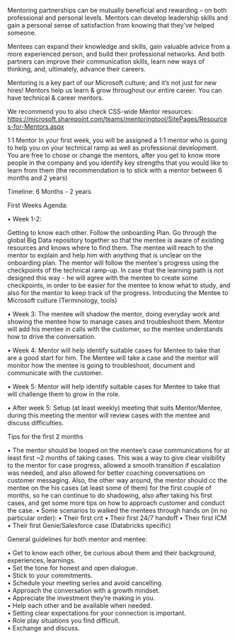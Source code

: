 Mentoring partnerships can be mutually beneficial and rewarding – on both professional and personal levels. Mentors can develop leadership skills and gain a personal sense of satisfaction from knowing that they've helped someone. 
 
Mentees can expand their knowledge and skills, gain valuable advice from a more experienced person, and build their professional networks. And both partners can improve their communication skills, learn new ways of thinking, and, ultimately, advance their careers. 
 
Mentoring is a key part of our Microsoft culture; and it’s not just for new hires! Mentors help us learn & grow throughout our entire career. You can have technical & career mentors. 
 
We recommend you to also check CSS-wide Mentor resources: https://microsoft.sharepoint.com/teams/mentoringtool/SitePages/Resources-for-Mentors.aspx  
 
 
1:1 Mentor 
In your first week, you will be assigned a 1:1 mentor who is going to help you on your technical ramp as well as professional development. You are free to chose or change the mentors, after you get to know more people in the company and you identify key strengths that you would like to learn from them (the recommendation is to stick with a mentor between 6 months and 2 years) 
 
Timeline: 
6 Months - 2 years 
 
First Weeks Agenda: 
 
• Week 1-2:

Getting to know each other.
Follow the onboarding Plan.
Go through the global Big Data repository together so that the mentee is aware of existing resources and knows where to find them.
The mentee will reach to the mentor to explain and help him with anything that is unclear on the onboarding plan.
The mentor will follow the mentee's progress using the checkpoints of the technical ramp-up. In case that the learning path is not designed this way - he will agree with the mentee to create some checkpoints, in order to be easier for the mentee to know what to study, and also for the mentor to keep track of the progress.
Introducing the Mentee to Microsoft culture  (Terminology, tools) 
 
• Week 3: 
The mentee will shadow the mentor, doing everyday work and showing the mentee how to manage cases and troubleshoot them. 
Mentor will add his mentee in calls with the customer, so the mentee understands how to drive the conversation. 
 
 
• Week 4: 
Mentor will help identify suitable cases for Mentee to take that are a good start for him. 
The Mentee will take a case and the mentor will monitor how the mentee is going to troubleshoot, document and communicate with the customer.  
 
 
• Week 5: 
Mentor will help identify suitable cases for Mentee to take that will challenge them to grow in the role. 
 
• After week 5: 
Setup (at least weekly) meeting that suits Mentor/Mentee, during this meeting the mentor will review cases with the mentee and discuss difficulties. 
 
 
Tips for the first 2 months 
 
•  The mentor should be looped on the mentee’s case communications for at least first ~2 months of taking cases. This was a way to give clear visibility to the mentor for case progress, allowed a smooth transition if escalation was needed, and also allowed for better coaching conversations on customer messaging. Also, the other way around, the mentor should cc the mentee on the his cases (at least some of them) for the first couple of months, so he can continue to do shadowing, also after taking his first cases, and get some more tips on how to approach customer and conduct the case. 
• Some scenarios to walked the mentees through hands on (in no particular order): 
• Their first crit 
• Their first 24/7 handoff 
• Their first ICM 
• Their first Genie/Salesforce case (Databricks specific) 
 
 
 
 
 
General guidelines for both mentor and mentee: 
 
• Get to know each other, be curious about them and their background, experiences, learnings.  
• Set the tone for honest and open dialogue.  
• Stick to your commitments.  
• Schedule your meeting series and avoid cancelling.  
• Approach the conversation with a growth mindset.  
• Appreciate the investment they’re making in you.  
• Help each other and be available when needed.  
• Setting clear expectations for your connection is important.  
• Role play situations you find difficult.  
• Exchange and discuss.
